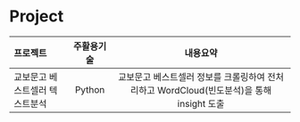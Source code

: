 # Project


|프로젝트|주활용기술|내용요약|
|:---|:---:|:---:|
| 교보문고 베스트셀러 텍스트분석 | Python | 교보문고 베스트셀러 정보를 크롤링하여 전처리하고 WordCloud(빈도분석)을 통해 insight 도출 |
